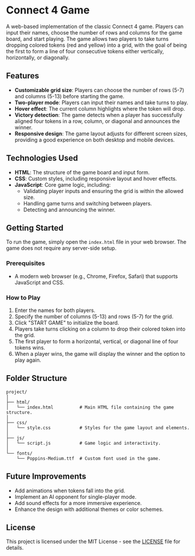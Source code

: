 # Connect 4 Game

A web-based implementation of the classic Connect 4 game. Players can input their names, choose the number of rows and columns for the game board, and start playing. The game allows two players to take turns dropping colored tokens (red and yellow) into a grid, with the goal of being the first to form a line of four consecutive tokens either vertically, horizontally, or diagonally.

## Features

- **Customizable grid size**: Players can choose the number of rows (5-7) and columns (5-13) before starting the game.
- **Two-player mode**: Players can input their names and take turns to play.
- **Hover effect**: The current column highlights where the token will drop.
- **Victory detection**: The game detects when a player has successfully aligned four tokens in a row, column, or diagonal and announces the winner.
- **Responsive design**: The game layout adjusts for different screen sizes, providing a good experience on both desktop and mobile devices.

## Technologies Used

- **HTML**: The structure of the game board and input form.
- **CSS**: Custom styles, including responsive layout and hover effects.
- **JavaScript**: Core game logic, including:
  - Validating player inputs and ensuring the grid is within the allowed size.
  - Handling game turns and switching between players.
  - Detecting and announcing the winner.

## Getting Started

To run the game, simply open the `index.html` file in your web browser. The game does not require any server-side setup.

### Prerequisites

- A modern web browser (e.g., Chrome, Firefox, Safari) that supports JavaScript and CSS.

### How to Play

1. Enter the names for both players.
2. Specify the number of columns (5-13) and rows (5-7) for the grid.
3. Click "START GAME" to initialize the board.
4. Players take turns clicking on a column to drop their colored token into the grid.
5. The first player to form a horizontal, vertical, or diagonal line of four tokens wins.
6. When a player wins, the game will display the winner and the option to play again.

## Folder Structure
```
project/
│
├── html/
│   └── index.html          # Main HTML file containing the game structure.
│
├── css/
│   └── style.css           # Styles for the game layout and elements.
│
├── js/
│   └── script.js           # Game logic and interactivity.
│
└── fonts/
    └── Poppins-Medium.ttf  # Custom font used in the game.
```

## Future Improvements

- Add animations when tokens fall into the grid.
- Implement an AI opponent for single-player mode.
- Add sound effects for a more immersive experience.
- Enhance the design with additional themes or color schemes.

## License

This project is licensed under the MIT License - see the [LICENSE](LICENSE) file for details.

